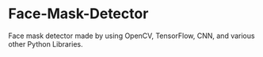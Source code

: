 # Face-Mask-Detector
Face mask detector made by using OpenCV, TensorFlow, CNN, and various other Python Libraries.
